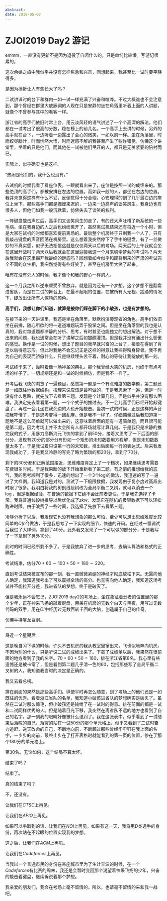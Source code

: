 ```yaml
---
abstract: 
date: 2019-05-07
---
```


# ZJOI2019 Day2 游记

emmm，一直没有更新不是因为退役了自闭什么的，只是单纯比较懒。写游记很累的。

这次余姚之旅中我似乎并没有怎样焦急和兴奋，回想起来，我甚至比一试时要平静得多。

是因为挫折让人有些长大了吗？

二试讲课时的台下和群内一如一试一样充满了兴奋和喧哗。不过大概谁也不会注意到，那个曾经在群里大放厥词的人现在只是安静的坐在角落里听着上面的人讲题，就像个不曾参与其中的看客一样。

浙江省的高手们依旧时常上台，用云淡风轻的语气讲述了一个个高深的解法。他们都在一试考出了很高的分数，稳在榜上的前几名。一个高手上去讲的时候，另外的高手就在台下，一边听着一边露出了会心的微笑，一如以前一样。坐在角落里，时而绞尽脑汁，时而恍然大悟，时而迷惑不解的我甚至产生了些许错觉，仿佛这个讲堂里，坐着的只是他们，而其他在一试被他们甩开的人，都只是无关紧要的陪衬而已。

实际上，似乎确实也是这样。

“热闹是他们的，我什么也没有。”

去试机的时候我看了看座位表，一眼就看出来了，座位是按照一试的成绩来的。那些绝顶的高手们，都被安排在左边的位置。而如我一般的人，都坐在右边的位置。我并未觉得这样有什么不妥，反倒觉得十分合理，心安理得的到了几乎最右边的座位上坐下。那些高手们都是姗姗来迟的，一边来一边高声的谈笑风生。我身边也有很多人，但他们如我一般沉默着，仿佛失去了谈笑的权利。

一阵键盘敲击声过后，高手们又谈笑风生的走了，有的还大声吐槽了新系统的一些毛病。坐在我身边的人之后也纷纷离开了，虽然离试机结束还有将近一个小时，但是大家在试机的时候都喜欢提前离场的。最后整个机房终于只剩我一个人了，只有我敲击键盘的声音回荡在机房里。这么想着我突然停下了手中的键盘，有了一丝微妙的不真实感，似乎无法相信这就是仅仅两天以后的考场。两天后的上午我就会坐在这里开战吗？两天以后我就会在这里迎接我这一个月来魂牵梦萦的考试吗？两天后我就会在这里揭开我最终的谜底吗？回想着如今似乎和即将到来的严肃的考试完全不同的众生相，我突然觉得有些好笑了，甚至在机房里大笑了起来。

唯有在没有旁人的时候，我才像个和我的野心一样的人。

这一个月我之所以逆来顺受不曾放弃，就是因为还有一个梦想。这个梦想不是翻盘进省队，而是在二试的舞台上，在最不起眼的位置，在被所有人无视、践踏的情况下，绽放出让所有人惊艳的颜色。

**高手们，我想让你们知道，就算是被你们踩在脚下的小破孩，也是有梦想的。**

在接下来的一天讲课里，我还是坐在角落里，默默扮演旁观者的角色。高手们依旧坐在前排，随心所欲的将一道道难题玩弄于股掌之间。但是坐在角落里的我也是认真的，我对每道题都冷静的分析、思考，有时甚至也能独立的想出解法。对于想不出来的问题，我也通常会在听了讲解之后如醍醐灌顶。但是我并没有涌出什么骄傲的感觉。换作是一试的时候，想出了题目的我早就兴奋的上台了，接着在得到了肯定以后得意忘形。但此时我绝不会忘记正是这样的得意让我摔得粉身碎骨。我不再为自己的表现而骄傲什么，只是继续埋头苦干着，耐心的等待让我绽放的那一刻。

考试终于来了，轰鸣着像一场神圣的典礼。那个我曾经大笑的机房，也终于有点考场的样子了。一切规矩还是和一试的时候相仿，但是我不一样了。

开考后我飞快的浏览了一遍题目，感觉第一题是一个有点难度的数学题，第二题还是一如既往地数据结构，按理来说应该是最可做的，于是我思索了一遍，但是一时没有什么思路，就先放下去看第三题，发现是个计算几何，但是似乎并没有那么困难。我决定先去看看第一题，一个个式子的推过去。不一会儿高手们已经开始敲键盘了，再过一会儿坐在我旁边的人也开始敲击。当初一试的时候，正是这样的声音把我吓懵了，于是思考变得一团乱麻。但是我不一样了。仔细掂量过后我知道第一题绝不是这么简单就可以做出来的，这意味着后面的题有一道简单题，而且很可能是第二题，因为考场上并不太会所有人都开场就写计算几何。于是我只是冷静的推完我的式子，用暴力高斯消元飞快的拿到了前$50$分，接着又思考了一下后面的部分分，发现有$20$分的部分分有形如一个矩形的未知数要用方程解，但是未知数数量太多了。于是我试着只设第一行的未知数，推出后面每一行的表达式。后来我发现我成功了，于是我又冷静的写完了略为繁琐的那$20$分，拿到了$70$分。

剩下的$30$分都和正解范围接近，思维难度肯定上了一个档次，如果继续思考需要花费很多时间。于是我果断的放下开始重新看了第二题。有之前的推想给我的底气，我的思考顺利了很多，迅速的想出了一个$3$个$\log$的做法，我迅速的写了一遍过了大样例，我知道我是对的。测试了一下极限数据，我发现由于复杂度过高超出时限了很多。我明白将我的树剖线段树改为全局平衡二叉树，就可以消去一个$\log$，但是根据经验，在普通的数据下它绝不会比前者更快，于是我先选择了卡常。我将普通线段树推导以后优化成了$zkw$，发现它在随机的极限数据下可以轻松跑进时限。由于浪费了一些时间，我选择了先放下去看第三题。

冷静分析了以后，我发现它也没有我想象的那么可怕，至少可以想出思维难度比较简单的$O(n^2)$做法，于是我思考了一下实现的细节，快速的开码。在经过一番调试后我过了大样例，拿到了$40$分。此外我又发现了一个可以做的部分分，于是我写了一下拿到了另外$10$分。

此时的时间已经所剩不多了。于是我放弃了进一步的思考，去确认算法和格式的正确性。

考试结束，估分$70+60\sim 100+50=180\sim220$。

直到考试结束被宣布的那一刻，我一直微微紧绷的神经才彻底放松下来。无需向他人确定，我知道我考出了可以震撼全场的高分。也无需向他人确定，我知道这场考试并不能拉开分差，我进省队的梦想，终于是破灭了。

但是我永远不会忘记，ZJOI2019 day2的考场上，坐在象征着弱者的位置里的那个少年，正在神采飞扬的敲着键盘，用呆在机房的无数个白天与黑夜，用写过无数代码的双手，用在$OI$中经历过无数百转千回的大脑，创造属于自己的传奇。

仿佛手持屠龙巨剑。

-------------------------------------------------------------

将近一个星期后。

这是晚自习下课的时候，许久不去机房的我从教室里窜出来，飞也似地奔向机房。不因为别的什么，只是听说二试的成绩出来了。下载了成绩单以后，我果然在很前面的地方看到了我的名字。$70+60+50=180$，排在浙江省第$8$名。我心里有些遗憾还是被卡常了，但是看到第二题几乎清一色的$60$，包括那些写了全局平衡二叉树的人，我知道我当时的决定是正确的。

我又去看总榜。

排在前面的果然是那些高手们。纵使平时再怎么随意，到了考场上的他们还是一如既往的优秀。看着浙江省队的名单，我知道小破孩进省队的梦想确实是破灭了。虽然在二试时那么惊艳，但小破孩还是输给了在一试时的得意。排在前面的都是一试和二试同样优秀的人。但是随着目光下移，我突然在离省队不远的地方也看到了自己的名字。那一刻我的眼睛好像被什么湿润了。我在这张表中，似乎看到了一试结束后落魄的自己，落寞的站在一试$50$分的那个单元格上，似乎又看到了二试时奋力追赶、逆天改命的自己，不断地向前，不断超过那些曾经牢牢钉在我上面的名字，一步步的向前，最终止步在了打开表格时就能看到的第一页的位置，停在了那个$180$分的单元格上。

第$30$名。无论如何，这个结局不算太坏。

结束了吗？

结束了。

真的结束了吗？

不，还没有。

让我们在$CTSC$上再见。

让我们在$APIO$上再见。

如果可以争取到的话，让我们在$NOI$上再见，如果有这一天，我将用$D$类选手的身份，再次站在不起眼的位置实现我的梦想。

这之后，让我们在$ACM$上再见。

让我们在$Codeforces$上再见。

当我以一个普通市民的身份在某座城市里为了生计奔波的时候，在一个$Codeforces$有比赛的周末，我还是会暂时变回那个渴望着神采飞扬的少年，兴奋的敲击着键盘，继续诉说着那个梦想。

我亲爱的朋友们，我会在考场上毫不留情的，所以，也请毫不留情的来和我一战吧。